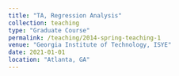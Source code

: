 ```yaml
---
title: "TA, Regression Analysis"
collection: teaching
type: "Graduate Course"
permalink: /teaching/2014-spring-teaching-1
venue: "Georgia Institute of Technology, ISYE"
date: 2021-01-01
location: "Atlanta, GA"
---
```

